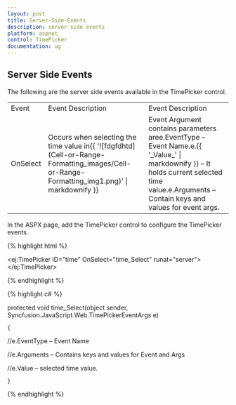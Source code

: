 ```yaml
---
layout: post
title: Server-Side-Events
description: server side events
platform: aspnet
control: TimePicker
documentation: ug
---
```


## Server Side Events

The following are the server side events available in the TimePicker control.

<table>
<tr>
<td>
Event</td><td>
Event Description</td><td>
Event Description</td></tr>
<tr>
<td>
OnSelect</td><td>
Occurs when selecting the time value in{{ '![fdgfdhtd](Cell-or-Range-Formatting_images/Cell-or-Range-Formatting_img1.png)' | markdownify }}</td><td>
Event Argument contains parameters aree.EventType – Event Name.e.{{ '_Value_' | markdownify }} – It holds current selected time value.e.Arguments – Contain keys and values for event args.</td></tr>
</table>


In the ASPX page, add the TimePicker control to configure the TimePicker events.

{% highlight html %}



<ej:TimePicker ID="time" OnSelect="time_Select" runat="server"></ej:TimePicker>







{% endhighlight %}



{% highlight c# %}



protected void time_Select(object sender, Syncfusion.JavaScript.Web.TimePickerEventArgs e)

    {

//e.EventType – Event Name

//e.Arguments – Contains keys and values for Event and Args

//e.Value – selected time value.



    }



{% endhighlight %}



